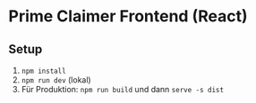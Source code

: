 # Prime Claimer Frontend (React)

## Setup

1. `npm install`
2. `npm run dev` (lokal)
3. Für Produktion: `npm run build` und dann `serve -s dist`

